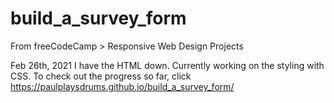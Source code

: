 # build_a_survey_form
From freeCodeCamp > Responsive Web Design Projects

Feb 26th, 2021
  I have the HTML down. Currently working on the styling with CSS.
  To check out the progress so far, click  https://paulplaysdrums.github.io/build_a_survey_form/ 
